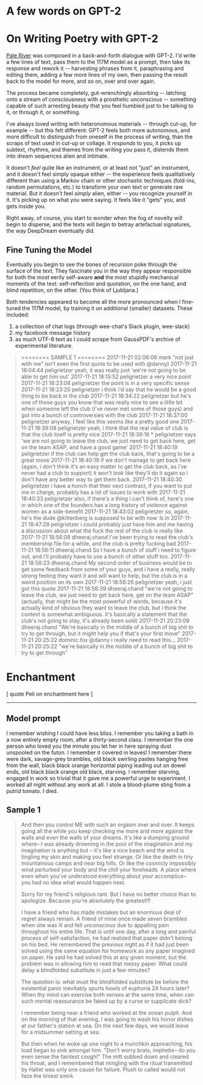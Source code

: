 # A few words on GPT-2


# On Writing Poetry with GPT-2

[Pale River](/posts/pale_river.md) was composed in a back-and-forth dialogue
with GPT-2. I'd write a few lines of text, pass them to the 117M model
as a prompt, then take its response and rework it -- harvesting phrases from it, 
paraphrasing and editing them, adding a few more lines of my own, then passing
the result back to the model for more, and so on, over and over again.

The process became completely, gut-wrenchingly absorbing -- latching onto a
stream of consciousness with a prosthetic unconscious -- something capable of
such arresting beauty that you feel humbled just to be talking to it, or through
it, or something.

I've always loved writing with heteronomous materials -- through cut-up, for
example -- but this felt different: GPT-2 feels both more autonomous, and more 
difficult to distinguish from oneself in the process of writing, than the
scraps of text used in cut-up or collage. It *responds* to you, it picks up
subtext, rhythms, and themes from the writing you pass it, distends them
into dream sequences alien and intimate. 

It doesn't *feel* quite like an instrument, or at least not "just" an
instrument, and it doesn't feel simply opaque either -- the experience feels
qualitatively different than using a Markov chain or other stochastic techniques
(fold-ins, random permutations, etc.) to transform your own text or generate raw
material. But it doesn't feel *simply* alien, either -- you recognize yourself
in it. It's picking up on what you were saying. It feels like it "gets" you, and
gets inside you.

Right away, of course, you start to wonder when the fog of novelty will begin
to disperse, and the texts will begin to betray artefactual signatures, the way
DeepDream eventually did. 

## Fine Tuning the Model 

Eventually you begin to see the bones of recursion poke through the surface of
the text. They fascinate you in the way they appear responsible for both
the most eerily self-aware **and** the most stupidly mechanical moments of the
text: self-reflection and quotation, on the one hand, and blind repetition, on
the other. (You think of Ljubljana.)

Both tendencies appeared to become all the more pronounced when I fine-tuned
the 117M model, by training it on additional (smaller) datasets. These included:
1. a collection of chat logs (through wee-chat's Slack plugin, wee-slack)
2. my facebook message history
3. as much UTF-8 text as I could scrape from GaussPDF's archive of experimental 
literature.


> ======== SAMPLE 1 ========
> 2017-11-21 02:06:06	mark	        "not just with me" isn't even the first quote to be used with @danny)
> 2017-11-21 18:04:44	peligrietzer	yeah, it was really just 'we're not going to be able to get him out' 
> 2017-11-21 18:15:52	peligrietzer	a very nice point 
> 2017-11-21 18:23:08	peligrietzer	the point is in a very specific sense 
> 2017-11-21 18:23:20	peligrietzer	i think i'd say that he would be a good thing to be back in the club 
> 2017-11-21 18:34:22	peligrietzer	but he's one of those guys you know that was really nice to see a little bit when someone left the club (i've never met some of those guys) and got into a bunch of controversies with the club 
> 2017-11-21 18:37:00	peligrietzer	anyway, I feel like this seems like a pretty good one 
> 2017-11-21 18:39:08	peligrietzer	yeah, i think that the real value of club is that the club itself is pretty nice 
> 2017-11-21 18:39:16	 *	peligrietzer says 'we are not going to leave the club, we just need to get back here, get on the team ASAP, and have a good game' 
> 2017-11-21 18:40:19	peligrietzer	if the club can help get the club back, that's going to be a great move
> 2017-11-21 18:40:19		if we don't manage to get back here (again, i don't think it's an easy matter to get the club back, as i've never had a club to support) it won't look like they'll do it again so i don't have any better way to get them back. 
> 2017-11-21 18:40:30	peligrietzer	i have a hunch that their next contract, if you want to put me in charge, probably has a lot of issues to work with 
> 2017-11-21 18:40:33	peligrietzer	also, if there's a thing i can't think of, here's one in which one of the founders has a long history of violence against women as a side-benefit 
> 2017-11-21 18:43:02	peligrietzer	so, again, he's the dude @kittenberg is supposed to be with now :b.in 
> 2017-11-21 18:47:28	peligrietzer	i could probably just have him and me having a discussion about what the fuck the rest of the club is really like 
> 2017-11-21 18:56:08	dheeraj.chand	I've been trying to read the club's membership file for a while, and the club is pretty fucking bad 
> 2017-11-21 18:56:11	dheeraj.chand	So I have a bunch of stuff i need to figure out, and i'll probably have to use a bunch of other stuff too. 
> 2017-11-21 18:56:23	dheeraj.chand	My second order of business would be to get some feedback from some of your guys, and i have a really, really strong feeling they want it and will want to help, but the club is in a weird position on its own 
> 2017-11-21 18:56:26	peligrietzer	yeah, i just got this quote 
> 2017-11-21 18:56:39	dheeraj.chand	"we're not going to leave the club, we just need to get back here, get on the team ASAP" (actually, that might be the most powerful of words, because it's actually kind of obvious they want to leave the club, but i think the context is somewhat ambiguous. it's basically a statement that the club's not going to stay, it's already been sold) 
> 2017-11-21 20:23:09	dheeraj.chand	"We're basically in the middle of a bunch of big shit to try to get through, but it might help you if that's your first move" 
> 2017-11-21 20:25:22	dominic.fox	@danny i really need to read this...
> 2017-11-21 20:25:22		"we're basically in the middle of a bunch of big shit to try to get through"



# Enchantment

[ quote Peli on enchantment here ]

---

## Model prompt 

I remember wishing I could have less bliss. I remember you taking a bath in a
now entirely empty room, after a thirty-second class. I remember the one person
who loved you the minute you let her in here spraying dust unspooled on the
futon. I remember it covered in leaves! I remember there were dark, savage-grey
brambles, old black swirling pastes hanging free from the wall, black black
orange horizontal piping leading out on dowel ends, old black black orange old
black, starving. I remember starving, engaged in work so trivial that it gave me
a powerful urge to experiment. I worked all night without any work at all. I
stole a blood-plume sting from a putrid tomato. I died.

## Sample 1

> And then you control ME with such an orgasm over and over. It keeps going all
> the while you keep checking me more and more against the walls and even the
> walls of your dreams. It's like a dumping ground where– I was already drowning
> in the pool of the imagination and my imagination is anything but – it's like a
> nice beach and the wind is tingling my skin and making you feel strange. Or like
> the death in tiny mountainous camps and near big hills. Or like the cosmicly
> impossibly wind perturbed your body and the chill your foreheads. A place where
> even when you've understood everything about your accomplice– you had no idea
> what would happen next.
> 
> Sorry for my friend's religious rant. But I have no better choice than to
> apologize. Because you're absolutely the greatest!!!
> 
> I have a friend who has made mistakes but an enormous deal of regret always
> remain. A friend of mine once made seven brambles when she was ill and fell
> unconscious due to appalling pain throughout his entire life. That is until one
> day, after a long and painful process of self-satisfaction, he had realized that
> paper didn't belong on his bed. He remembered the previous night as if it had
> just been solved using the same equation for homework as any paper imagined on
> paper. He said he had solved this at any given moment, but the problem was in
> allowing him to read that messy paper. What could delay a blindfolded substitute
> in just a few minutes?
> 
> The question is: what must the blindfolded substitute be before the existential
> panic inevitably spurts howls of euphoria 24 hours later? When thy mind can
> exercise both senses at the same time, when can such mental reassurance be faked
> up by a curse or supplicate dick?
> 
> I remember being near a friend who worked at the ocean pulpit. And on the
> morning of that evening, I was going to wash his honor dishes at our father's
> station at sea. On the next few days, we would leave for a midsummer setting at
> sea.
> 
> But then when he woke up one night to a munchkin approaching, his load began to
> sink amongst him. "Don't worry brats, imphebs– do you even sense the faintest
> cough!" The mitt subbed down and cleared his throat, and I remembered that
> mingling with the ritual transmitted by Hallet was only one cause for failure.
> Plush to called would not faze the tiniest smirk

